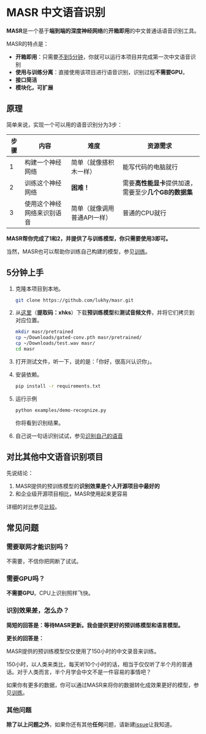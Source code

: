 # MASR 中文语音识别

**MASR**是一个基于**端到端的深度神经网络**的**开箱即用**的中文普通话语音识别工具。

MASR的特点是：

* **开箱即用**：只需要[不到5分钟](#5分钟上手)，你就可以运行本项目并完成第一次中文语音识别
* **使用与训练分离**：直接使用该项目进行语音识别，识别过程**不需要GPU**。
* **接口简洁**
* **模块化，可扩展**

## 原理

简单来说，实现一个可以用的语音识别分为3步：

| 步骤 | 内容                       | 难度                        | 资源需求                                               |
| ---- | -------------------------- | --------------------------- | ------------------------------------------------------ |
| 1    | 构建一个神经网络           | 简单（就像搭积木一样）      | 能写代码的电脑就行                                     |
| 2    | 训练这个神经网络           | **困难！**                  | 需要**高性能显卡**提供加速，需要至少**几个GB的数据集** |
| 3    | 使用这个神经网络来识别语音 | 简单（就像调用普通API一样） | 普通的CPU就行                                          |

**MASR帮你完成了1和2，并提供了与训练模型，你只需要使用3即可。**

当然，MASR也可以帮助你训练自己构建的模型，参见[训练](docs/train.md)。

## 5分钟上手

1. 克隆本项目到本地。

   ```sh
   git clone https://github.com/lukhy/masr.git
   ```

2. 从[这里](https://pan.baidu.com/s/1HmQqZXsyYz28fQ0XTfB8SA)（**提取码：xhks**）下载**预训练模型**和**测试音频文件**，并将它们拷贝到对应位置。

   ```sh
   mkdir masr/pretrained
   cp ~/Downloads/gated-conv.pth masr/pretrained/
   cp ~/Downloads/test.wav masr/
   cd masr
   ```

3. 打开测试文件，听一下，说的是：「你好，很高兴认识你」。

4. 安装依赖。

   ```sh
   pip install -r requirements.txt
   ```

5. 运行示例

   ```sh
   python examples/demo-recognize.py
   ```

   你将看到识别结果。
   
6. 自己说一句话识别试试，参见[识别自己的语音](docs/demo.md)

## 对比其他中文语音识别项目

先说结论：

1. MASR提供的预训练模型的**识别效果是个人开源项目中最好的**
2. 和企业级开源项目相比，MASR使用起来更容易

详细的对比参见[比较](docs/compare.md)。

## 常见问题

### 需要联网才能识别吗？

不需要，不信你把网断了试试。

### 需要GPU吗？

**不需要GPU**。CPU上识别照样飞快。

### 识别效果差，怎么办？

**简短的回答是：等待MASR更新。我会提供更好的预训练模型和语言模型。**

**更长的回答是：**

MASR提供的预训练模型仅仅使用了150小时的中文录音来训练。

150小时，以人类来类比，每天听10个小时的话，相当于仅仅听了半个月的普通话。对于人类而言，半个月学会中文不是一件容易的事情吧？

如果你有更多的数据，你可以通过MASR来将你的数据转化成效果更好的模型，参见[训练](docs/train.md)。

### 其他问题

**除了以上问题之外**，如果你还有其他**任何**问题，请新建[issue](https://github.com/lukhy/masr/issues/new)让我知道。